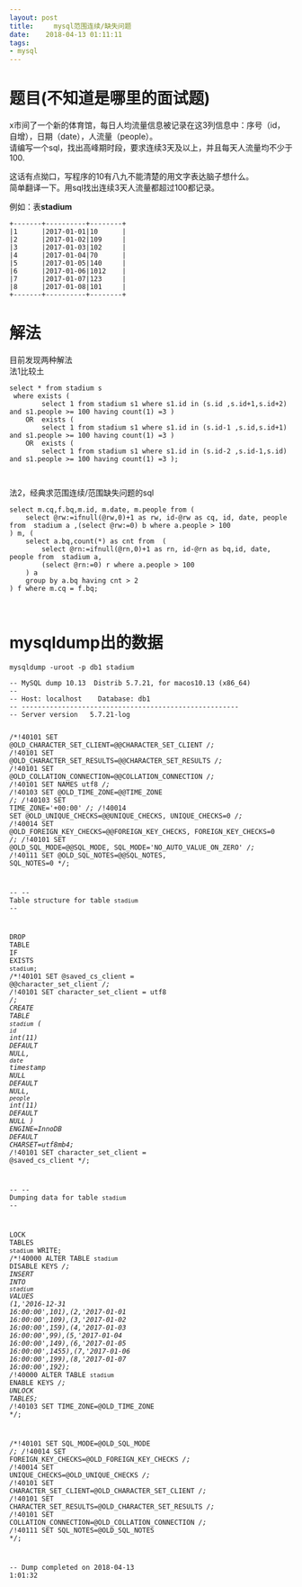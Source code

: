 ```yaml
---
layout: post
title:     mysql范围连续/缺失问题
date:    2018-04-13 01:11:11
tags:
- mysql
---
```


<h1><a id="_0"></a>题目(不知道是哪里的面试题)</h1>
<p>x市间了一个新的体育馆，每日人均流量信息被记录在这3列信息中：序号（id，自增），日期（date），人流量（people）。<br>
请编写一个sql，找出高峰期时段，要求连续3天及以上，并且每天人流量均不少于100.</p>
<p>这话有点拗口，写程序的10有八九不能清楚的用文字表达脑子想什么。<br>
简单翻译一下。用sql找出连续3天人流量都超过100都记录。</p>
<p>例如：表<strong>stadium</strong></p>
<pre><code>+-------+----------+--------+
|1      |2017-01-01|10      |
|2      |2017-01-02|109     |
|3      |2017-01-03|102     |
|4      |2017-01-04|70      |
|5      |2017-01-05|140     |
|6      |2017-01-06|1012    |
|7      |2017-01-07|123     |
|8      |2017-01-08|101     |
+-------+----------+--------+
</code></pre>
<h1><a id="_21"></a>解法</h1>
<p>目前发现两种解法<br>
法1比较土</p>
<pre><code class="language-sql"><span class="hljs-operator"><span class="hljs-keyword">select</span> * <span class="hljs-keyword">from</span> stadium s
 <span class="hljs-keyword">where</span> <span class="hljs-keyword">exists</span> (
        <span class="hljs-keyword">select</span> <span class="hljs-number">1</span> <span class="hljs-keyword">from</span> stadium s1 <span class="hljs-keyword">where</span> s1.<span class="hljs-keyword">id</span> <span class="hljs-keyword">in</span> (s.<span class="hljs-keyword">id</span> ,s.<span class="hljs-keyword">id</span>+<span class="hljs-number">1</span>,s.<span class="hljs-keyword">id</span>+<span class="hljs-number">2</span>) <span class="hljs-keyword">and</span> s1.people &gt;= <span class="hljs-number">100</span> <span class="hljs-keyword">having</span> <span class="hljs-keyword">count</span>(<span class="hljs-number">1</span>) =<span class="hljs-number">3</span> )
    <span class="hljs-keyword">OR</span>  <span class="hljs-keyword">exists</span> (
        <span class="hljs-keyword">select</span> <span class="hljs-number">1</span> <span class="hljs-keyword">from</span> stadium s1 <span class="hljs-keyword">where</span> s1.<span class="hljs-keyword">id</span> <span class="hljs-keyword">in</span> (s.<span class="hljs-keyword">id</span>-<span class="hljs-number">1</span> ,s.<span class="hljs-keyword">id</span>,s.<span class="hljs-keyword">id</span>+<span class="hljs-number">1</span>) <span class="hljs-keyword">and</span> s1.people &gt;= <span class="hljs-number">100</span> <span class="hljs-keyword">having</span> <span class="hljs-keyword">count</span>(<span class="hljs-number">1</span>) =<span class="hljs-number">3</span> )
    <span class="hljs-keyword">OR</span>  <span class="hljs-keyword">exists</span> (
        <span class="hljs-keyword">select</span> <span class="hljs-number">1</span> <span class="hljs-keyword">from</span> stadium s1 <span class="hljs-keyword">where</span> s1.<span class="hljs-keyword">id</span> <span class="hljs-keyword">in</span> (s.<span class="hljs-keyword">id</span>-<span class="hljs-number">2</span> ,s.<span class="hljs-keyword">id</span>-<span class="hljs-number">1</span>,s.<span class="hljs-keyword">id</span>) <span class="hljs-keyword">and</span> s1.people &gt;= <span class="hljs-number">100</span> <span class="hljs-keyword">having</span> <span class="hljs-keyword">count</span>(<span class="hljs-number">1</span>) =<span class="hljs-number">3</span> );</span>

</code></pre>
<p>法2，经典求范围连续/范围缺失问题的sql</p>
<pre><code class="language-sql"><span class="hljs-operator"><span class="hljs-keyword">select</span> <span class="hljs-keyword">m</span>.cq,<span class="hljs-keyword">f</span>.bq,<span class="hljs-keyword">m</span>.<span class="hljs-keyword">id</span>, <span class="hljs-keyword">m</span>.<span class="hljs-built_in">date</span>, <span class="hljs-keyword">m</span>.people <span class="hljs-keyword">from</span> (
    <span class="hljs-keyword">select</span> @rw:=<span class="hljs-keyword">ifnull</span>(@rw,<span class="hljs-number">0</span>)+<span class="hljs-number">1</span> <span class="hljs-keyword">as</span> rw, <span class="hljs-keyword">id</span>-@rw <span class="hljs-keyword">as</span> cq, <span class="hljs-keyword">id</span>, <span class="hljs-built_in">date</span>, people <span class="hljs-keyword">from</span>  stadium a ,(<span class="hljs-keyword">select</span> @rw:=<span class="hljs-number">0</span>) b <span class="hljs-keyword">where</span> a.people &gt; <span class="hljs-number">100</span>
) <span class="hljs-keyword">m</span>, (
    <span class="hljs-keyword">select</span> a.bq,<span class="hljs-keyword">count</span>(*) <span class="hljs-keyword">as</span> cnt <span class="hljs-keyword">from</span>  (
        <span class="hljs-keyword">select</span> @rn:=<span class="hljs-keyword">ifnull</span>(@rn,<span class="hljs-number">0</span>)+<span class="hljs-number">1</span> <span class="hljs-keyword">as</span> rn, <span class="hljs-keyword">id</span>-@rn <span class="hljs-keyword">as</span> bq,<span class="hljs-keyword">id</span>, <span class="hljs-built_in">date</span>, people <span class="hljs-keyword">from</span>  stadium a,
        (<span class="hljs-keyword">select</span> @rn:=<span class="hljs-number">0</span>) r <span class="hljs-keyword">where</span> a.people &gt; <span class="hljs-number">100</span>
    ) a
    <span class="hljs-keyword">group</span> <span class="hljs-keyword">by</span> a.bq <span class="hljs-keyword">having</span> cnt &gt; <span class="hljs-number">2</span>
) <span class="hljs-keyword">f</span> <span class="hljs-keyword">where</span> <span class="hljs-keyword">m</span>.cq = <span class="hljs-keyword">f</span>.bq;</span>


</code></pre>
<h1><a id="mysqldump_50"></a>mysqldump出的数据</h1>
<pre><code class="language-shell">mysqldump -uroot -p db1 stadium
</code></pre>
<pre><code class="language-sql"><span class="hljs-comment">-- MySQL dump 10.13  Distrib 5.7.21, for macos10.13 (x86_64)</span>
<span class="hljs-comment">--</span>
<span class="hljs-comment">-- Host: localhost    Database: db1</span>
<span class="hljs-comment">-- ------------------------------------------------------</span>
<span class="hljs-comment">-- Server version   5.7.21-log</span>

<span class="hljs-comment">/*!40101 SET @OLD_CHARACTER_SET_CLIENT=@@CHARACTER_SET_CLIENT */</span>;
<span class="hljs-comment">/*!40101 SET @OLD_CHARACTER_SET_RESULTS=@@CHARACTER_SET_RESULTS */</span>;
<span class="hljs-comment">/*!40101 SET @OLD_COLLATION_CONNECTION=@@COLLATION_CONNECTION */</span>;
<span class="hljs-comment">/*!40101 SET NAMES utf8 */</span>;
<span class="hljs-comment">/*!40103 SET @OLD_TIME_ZONE=@@TIME_ZONE */</span>;
<span class="hljs-comment">/*!40103 SET TIME_ZONE='+00:00' */</span>;
<span class="hljs-comment">/*!40014 SET @OLD_UNIQUE_CHECKS=@@UNIQUE_CHECKS, UNIQUE_CHECKS=0 */</span>;
<span class="hljs-comment">/*!40014 SET @OLD_FOREIGN_KEY_CHECKS=@@FOREIGN_KEY_CHECKS, FOREIGN_KEY_CHECKS=0 */</span>;
<span class="hljs-comment">/*!40101 SET @OLD_SQL_MODE=@@SQL_MODE, SQL_MODE='NO_AUTO_VALUE_ON_ZERO' */</span>;
<span class="hljs-comment">/*!40111 SET @OLD_SQL_NOTES=@@SQL_NOTES, SQL_NOTES=0 */</span>;

<span class="hljs-comment">--</span>
<span class="hljs-comment">-- Table structure for table `stadium`</span>
<span class="hljs-comment">--</span>

<span class="hljs-operator"><span class="hljs-keyword">DROP</span> <span class="hljs-keyword">TABLE</span> <span class="hljs-keyword">IF</span> <span class="hljs-keyword">EXISTS</span> <span class="hljs-string">`stadium`</span>;</span>
<span class="hljs-comment">/*!40101 SET @saved_cs_client     = @@character_set_client */</span>;
<span class="hljs-comment">/*!40101 SET character_set_client = utf8 */</span>;
<span class="hljs-operator"><span class="hljs-keyword">CREATE</span> <span class="hljs-keyword">TABLE</span> <span class="hljs-string">`stadium`</span> (
  <span class="hljs-string">`id`</span> <span class="hljs-built_in">int</span>(<span class="hljs-number">11</span>) <span class="hljs-keyword">DEFAULT</span> <span class="hljs-literal">NULL</span>,
  <span class="hljs-string">`date`</span> <span class="hljs-keyword">timestamp</span> <span class="hljs-literal">NULL</span> <span class="hljs-keyword">DEFAULT</span> <span class="hljs-literal">NULL</span>,
  <span class="hljs-string">`people`</span> <span class="hljs-built_in">int</span>(<span class="hljs-number">11</span>) <span class="hljs-keyword">DEFAULT</span> <span class="hljs-literal">NULL</span>
) <span class="hljs-keyword">ENGINE</span>=<span class="hljs-keyword">InnoDB</span> <span class="hljs-keyword">DEFAULT</span> <span class="hljs-keyword">CHARSET</span>=utf8mb4;</span>
<span class="hljs-comment">/*!40101 SET character_set_client = @saved_cs_client */</span>;

<span class="hljs-comment">--</span>
<span class="hljs-comment">-- Dumping data for table `stadium`</span>
<span class="hljs-comment">--</span>

<span class="hljs-operator"><span class="hljs-keyword">LOCK</span> <span class="hljs-keyword">TABLES</span> <span class="hljs-string">`stadium`</span> WRITE;</span>
<span class="hljs-comment">/*!40000 ALTER TABLE `stadium` DISABLE KEYS */</span>;
<span class="hljs-operator"><span class="hljs-keyword">INSERT</span> <span class="hljs-keyword">INTO</span> <span class="hljs-string">`stadium`</span> <span class="hljs-keyword">VALUES</span> (<span class="hljs-number">1</span>,<span class="hljs-string">'2016-12-31 16:00:00'</span>,<span class="hljs-number">101</span>),(<span class="hljs-number">2</span>,<span class="hljs-string">'2017-01-01 16:00:00'</span>,<span class="hljs-number">109</span>),(<span class="hljs-number">3</span>,<span class="hljs-string">'2017-01-02 16:00:00'</span>,<span class="hljs-number">159</span>),(<span class="hljs-number">4</span>,<span class="hljs-string">'2017-01-03 16:00:00'</span>,<span class="hljs-number">99</span>),(<span class="hljs-number">5</span>,<span class="hljs-string">'2017-01-04 16:00:00'</span>,<span class="hljs-number">149</span>),(<span class="hljs-number">6</span>,<span class="hljs-string">'2017-01-05 16:00:00'</span>,<span class="hljs-number">1455</span>),(<span class="hljs-number">7</span>,<span class="hljs-string">'2017-01-06 16:00:00'</span>,<span class="hljs-number">199</span>),(<span class="hljs-number">8</span>,<span class="hljs-string">'2017-01-07 16:00:00'</span>,<span class="hljs-number">192</span>);</span>
<span class="hljs-comment">/*!40000 ALTER TABLE `stadium` ENABLE KEYS */</span>;
<span class="hljs-operator"><span class="hljs-keyword">UNLOCK</span> <span class="hljs-keyword">TABLES</span>;</span>
<span class="hljs-comment">/*!40103 SET TIME_ZONE=@OLD_TIME_ZONE */</span>;

<span class="hljs-comment">/*!40101 SET SQL_MODE=@OLD_SQL_MODE */</span>;
<span class="hljs-comment">/*!40014 SET FOREIGN_KEY_CHECKS=@OLD_FOREIGN_KEY_CHECKS */</span>;
<span class="hljs-comment">/*!40014 SET UNIQUE_CHECKS=@OLD_UNIQUE_CHECKS */</span>;
<span class="hljs-comment">/*!40101 SET CHARACTER_SET_CLIENT=@OLD_CHARACTER_SET_CLIENT */</span>;
<span class="hljs-comment">/*!40101 SET CHARACTER_SET_RESULTS=@OLD_CHARACTER_SET_RESULTS */</span>;
<span class="hljs-comment">/*!40101 SET COLLATION_CONNECTION=@OLD_COLLATION_CONNECTION */</span>;
<span class="hljs-comment">/*!40111 SET SQL_NOTES=@OLD_SQL_NOTES */</span>;

<span class="hljs-comment">-- Dump completed on 2018-04-13  1:01:32</span>


</code></pre>
